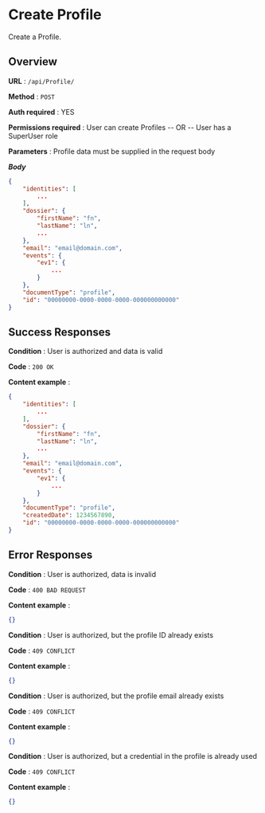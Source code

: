 # Create Profile

Create a Profile.

## Overview

**URL** : `/api/Profile/`

**Method** : `POST`

**Auth required** : YES

**Permissions required** : User can create Profiles -- OR -- User has a SuperUser role

**Parameters** : Profile data must be supplied in the request body

***Body***

```json
{
    "identities": [
        ...
    ],
    "dossier": {
        "firstName": "fn",
        "lastName": "ln",
        ...
    },
    "email": "email@domain.com",
    "events": {
        "ev1": {
            ...
        }
    },
    "documentType": "profile",
    "id": "00000000-0000-0000-0000-000000000000"
}
```

## Success Responses

**Condition** : User is authorized and data is valid

**Code** : `200 OK`

**Content example** :

```json
{
    "identities": [
        ...
    ],
    "dossier": {
        "firstName": "fn",
        "lastName": "ln",
        ...
    },
    "email": "email@domain.com",
    "events": {
        "ev1": {
            ...
        }
    },
    "documentType": "profile",
    "createdDate": 1234567890,
    "id": "00000000-0000-0000-0000-000000000000"
}
```

## Error Responses

**Condition** : User is authorized, data is invalid

**Code** : `400 BAD REQUEST`

**Content example** :

```json
{}
```

**Condition** : User is authorized, but the profile ID already exists

**Code** : `409 CONFLICT`

**Content example** :

```json
{}
```

**Condition** : User is authorized, but the profile email already exists

**Code** : `409 CONFLICT`

**Content example** :

```json
{}
```

**Condition** : User is authorized, but a credential in the profile is already used

**Code** : `409 CONFLICT`

**Content example** :

```json
{}
```
